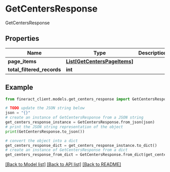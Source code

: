 # GetCentersResponse

GetCentersResponse

## Properties

Name | Type | Description | Notes
------------ | ------------- | ------------- | -------------
**page_items** | [**List[GetCentersPageItems]**](GetCentersPageItems.md) |  | [optional] 
**total_filtered_records** | **int** |  | [optional] 

## Example

```python
from fineract_client.models.get_centers_response import GetCentersResponse

# TODO update the JSON string below
json = "{}"
# create an instance of GetCentersResponse from a JSON string
get_centers_response_instance = GetCentersResponse.from_json(json)
# print the JSON string representation of the object
print(GetCentersResponse.to_json())

# convert the object into a dict
get_centers_response_dict = get_centers_response_instance.to_dict()
# create an instance of GetCentersResponse from a dict
get_centers_response_from_dict = GetCentersResponse.from_dict(get_centers_response_dict)
```
[[Back to Model list]](../README.md#documentation-for-models) [[Back to API list]](../README.md#documentation-for-api-endpoints) [[Back to README]](../README.md)


